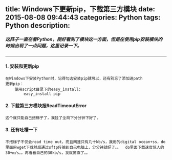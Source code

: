 title: Windows下更新pip，下载第三方模块
date: 2015-08-08 09:44:43
categories: Python
tags: Python
description:
---
##### 这阵子一直在看Python，刚好看到了模块这一方面，但是在使用pip安装模块的时候出现了一点问题，这里记录一下。
---
#### 1. 安装和更新pip
    在Windows下安装Python时，记得勾选安装pip就可以，还有别忘了添加进path
    更新pip：
        使用script目录下的easy_install:
            easy_install pip


#### 2. 下载第三方模块报ReadTimeoutError
    这个就只能自己搭梯子了，我挂了全局下分分钟下好了。


#### 3. 还有吐槽一下
    不搭梯子不仅会read time out，而且网速只有几十kb/s，我用的digital ocean+ss，do里面用wget下载然后通过sftp传输到自己电脑上，分分钟就好了。。  do里面下载速度惊人的30+m/s。。再看看自己的30kb/s，我就简直了。。
